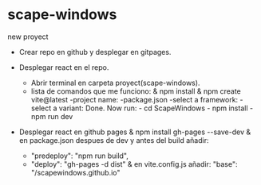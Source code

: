 # scape-windows
new proyect
  - Crear repo en github y desplegar en gitpages.
  - Desplegar react en el repo.
     * Abrir terminal en carpeta proyect(scape-windows).
     * lista de comandos que me funciono:
        & npm install
        & npm create vite@latest
           -project name:
           -package.json
           -select a framework:
           -select a variant:
           Done. Now run:
            - cd ScapeWindows 
            - npm install
            - npm run dev

   - Desplegar react en github pages
     & npm install gh-pages --save-dev
     & en package.json despues de dev y antes del build añadir:
       - "predeploy": "npm run build",
       - "deploy": "gh-pages -d dist"
      & en vite.config.js añadir:
        "base": "/scapewindows.github.io"

